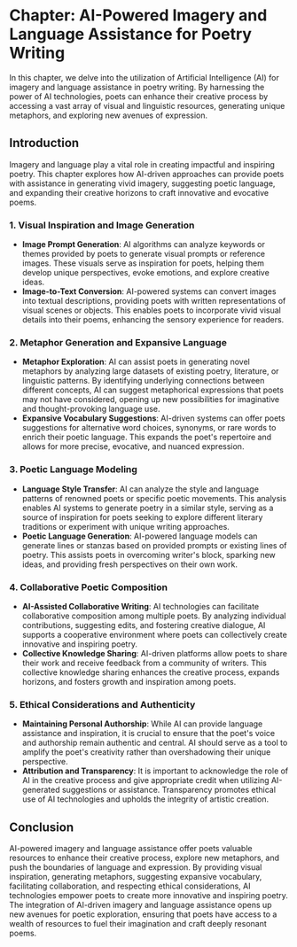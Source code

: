 Chapter: AI-Powered Imagery and Language Assistance for Poetry Writing
======================================================================

In this chapter, we delve into the utilization of Artificial Intelligence (AI) for imagery and language assistance in poetry writing. By harnessing the power of AI technologies, poets can enhance their creative process by accessing a vast array of visual and linguistic resources, generating unique metaphors, and exploring new avenues of expression.

Introduction
------------

Imagery and language play a vital role in creating impactful and inspiring poetry. This chapter explores how AI-driven approaches can provide poets with assistance in generating vivid imagery, suggesting poetic language, and expanding their creative horizons to craft innovative and evocative poems.

### 1. Visual Inspiration and Image Generation

* **Image Prompt Generation**: AI algorithms can analyze keywords or themes provided by poets to generate visual prompts or reference images. These visuals serve as inspiration for poets, helping them develop unique perspectives, evoke emotions, and explore creative ideas.
* **Image-to-Text Conversion**: AI-powered systems can convert images into textual descriptions, providing poets with written representations of visual scenes or objects. This enables poets to incorporate vivid visual details into their poems, enhancing the sensory experience for readers.

### 2. Metaphor Generation and Expansive Language

* **Metaphor Exploration**: AI can assist poets in generating novel metaphors by analyzing large datasets of existing poetry, literature, or linguistic patterns. By identifying underlying connections between different concepts, AI can suggest metaphorical expressions that poets may not have considered, opening up new possibilities for imaginative and thought-provoking language use.
* **Expansive Vocabulary Suggestions**: AI-driven systems can offer poets suggestions for alternative word choices, synonyms, or rare words to enrich their poetic language. This expands the poet's repertoire and allows for more precise, evocative, and nuanced expression.

### 3. Poetic Language Modeling

* **Language Style Transfer**: AI can analyze the style and language patterns of renowned poets or specific poetic movements. This analysis enables AI systems to generate poetry in a similar style, serving as a source of inspiration for poets seeking to explore different literary traditions or experiment with unique writing approaches.
* **Poetic Language Generation**: AI-powered language models can generate lines or stanzas based on provided prompts or existing lines of poetry. This assists poets in overcoming writer's block, sparking new ideas, and providing fresh perspectives on their own work.

### 4. Collaborative Poetic Composition

* **AI-Assisted Collaborative Writing**: AI technologies can facilitate collaborative composition among multiple poets. By analyzing individual contributions, suggesting edits, and fostering creative dialogue, AI supports a cooperative environment where poets can collectively create innovative and inspiring poetry.
* **Collective Knowledge Sharing**: AI-driven platforms allow poets to share their work and receive feedback from a community of writers. This collective knowledge sharing enhances the creative process, expands horizons, and fosters growth and inspiration among poets.

### 5. Ethical Considerations and Authenticity

* **Maintaining Personal Authorship**: While AI can provide language assistance and inspiration, it is crucial to ensure that the poet's voice and authorship remain authentic and central. AI should serve as a tool to amplify the poet's creativity rather than overshadowing their unique perspective.
* **Attribution and Transparency**: It is important to acknowledge the role of AI in the creative process and give appropriate credit when utilizing AI-generated suggestions or assistance. Transparency promotes ethical use of AI technologies and upholds the integrity of artistic creation.

Conclusion
----------

AI-powered imagery and language assistance offer poets valuable resources to enhance their creative process, explore new metaphors, and push the boundaries of language and expression. By providing visual inspiration, generating metaphors, suggesting expansive vocabulary, facilitating collaboration, and respecting ethical considerations, AI technologies empower poets to create more innovative and inspiring poetry. The integration of AI-driven imagery and language assistance opens up new avenues for poetic exploration, ensuring that poets have access to a wealth of resources to fuel their imagination and craft deeply resonant poems.
